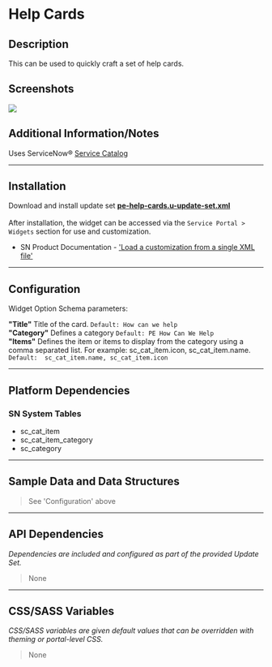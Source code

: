 # Help Cards

## Description

This can be used to quickly craft a set of help cards.

## Screenshots
![](../images/pe-help-cards-1.png)

## Additional Information/Notes

Uses ServiceNow® [Service Catalog](https://docs.servicenow.com/bundle/istanbul-it-service-management/page/product/service-catalog-management/concept/c_ServiceCatalogManagement.html)

---

## Installation

Download and install update set **[pe-help-cards.u-update-set.xml](https://github.com/platform-experience/serviceportal-widget-library/blob/master/pe-help-cards/pe-help-cards.u-update-set.xml)** <br/><br/>
After installation, the widget can be accessed via the `Service Portal > Widgets` section for use and customization.<br/>
* SN Product Documentation - ['Load a customization from a single XML file'](https://docs.servicenow.com/bundle/istanbul-application-development/page/build/system-update-sets/task/t_LoadCustomizationsFromAnXMLFile.html)

---

## Configuration

Widget Option Schema parameters:

**"Title"** Title of the card. `Default: How can we help`<br/>
**"Category"** Defines a category  `Default: PE How Can We Help`<br/>
**"Items"** Defines the item or items to display from the category using a comma separated list. For example: sc_cat_item.icon, sc_cat_item.name.  `Default:  sc_cat_item.name, sc_cat_item.icon`<br/>

---

## Platform Dependencies

### SN System Tables
* sc_cat_item
* sc_cat_item_category
* sc_category

---

## Sample Data and Data Structures

> See 'Configuration' above

---

## API Dependencies

<i>Dependencies are included and configured as part of the provided Update Set.</i>
> None

---

## CSS/SASS Variables

_CSS/SASS variables are given default values that can be overridden with theming or portal-level CSS._
> None